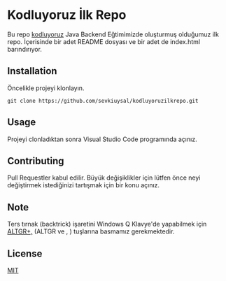 # Kodluyoruz İlk Repo
Bu repo [kodluyoruz](https://kodluyoruz.org/) Java Backend Eğtimimizde oluşturmuş olduğumuz ilk repo. İçerisinde bir adet README dosyası ve bir adet de index.html barındırıyor.
## Installation
Öncelikle projeyi klonlayın.

`git clone https://github.com/sevkiuysal/kodluyoruzilkrepo.git`
## Usage
Projeyi clonladıktan sonra Visual Studio Code programında açınız.
## Contributing 
Pull Requestler kabul edilir. Büyük değişiklikler için lütfen önce neyi değiştirmek istediğinizi tartışmak için bir konu açınız.
## Note
Ters tırnak (backtrick) işaretini Windows Q Klavye'de yapabilmek için [ALTGR+,]() (ALTGR ve , ) tuşlarına basmamız gerekmektedir.
## License
[MIT](https://github.com/sevkiuysal/kodluyoruzilkrepo/blob/main/LICENSE)
